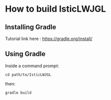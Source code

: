 # How to build IsticLWJGL

## Installing Gradle

Tutorial link here : https://gradle.org/install/

## Using Gradle

Inside a command prompt:

```shell
cd path/to/IsticLWJGL
```
then:
```shell
gradle build
```
